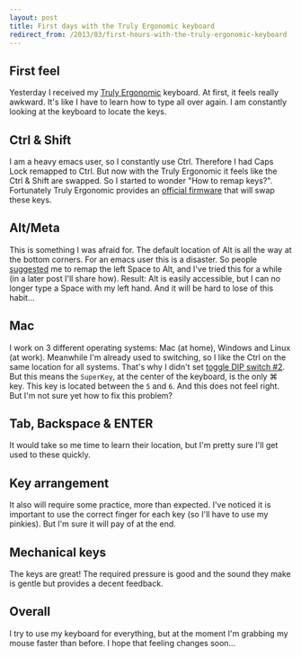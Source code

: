 ```yaml
---
layout: post
title: First days with the Truly Ergonomic keyboard
redirect_from: /2013/03/first-hours-with-the-truly-ergonomic-keyboard
---
```


## First feel
Yesterday I received my [Truly Ergonomic](http://www.trulyergonomic.com/store/index.php?route=product/category&path=78#Model-207) keyboard. At first, it feels really awkward. It's like I have to learn how to type all over again. I am constantly looking at the keyboard to locate the keys.

## Ctrl &amp; Shift
I am a heavy emacs user, so I constantly use Ctrl. Therefore I had Caps Lock remapped to Ctrl.
But now with the Truly Ergonomic it feels like the Ctrl &amp; Shift are swapped. So I started to wonder &quot;How to remap keys?&quot;.
Fortunately Truly Ergonomic provides an [official firmware](http://www.trulyergonomic.com/store/index.php?route=product/category&path=79_90#Ctrl_Shift) that will swap these keys.

## Alt/Meta
This is something I was afraid for. The default location of Alt is all the way at the bottom corners. For an emacs user this is a disaster. So people [suggested](https://twitter.com/xah_lee/status/308865952584458240) me to remap the left Space to Alt, and I've tried this for a while (in a later post I'll share how). Result: Alt is easily accessible, but I can no longer type a Space with my left hand. And it will be hard to lose of this habit…

## Mac
I work on 3 different operating systems: Mac (at home), Windows and Linux (at work). Meanwhile I'm already used to switching, so I like the Ctrl on the same location for all systems. That's why I didn't set [toggle DIP switch #2](http://www.trulyergonomic.com/store/index.php?route=product/category&path=79_80#DIP). But this means the `SuperKey`, at the center of the keyboard, is the only ⌘ key. This key is located between the `5` and `6`. And this does not feel right. But I'm not sure yet how to fix this problem?

## Tab, Backspace &amp; ENTER
It would take  so me time to learn their location, but I'm pretty sure I'll get used to these quickly.

## Key arrangement
It also will require some practice, more than expected. I've noticed it is important to use the correct finger for each key (so I'll have to use my pinkies). But I'm sure it will pay of at the end.

## Mechanical keys
The keys are great! The required pressure is good and the sound they make is gentle but provides a decent feedback.

## Overall
I try to use my keyboard for everything, but at the moment I'm grabbing my mouse faster than before. I hope that feeling changes soon...
